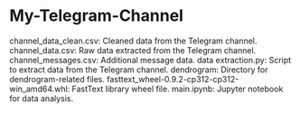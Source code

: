 # My-Telegram-Channel

channel_data_clean.csv: Cleaned data from the Telegram channel.
channel_data.csv: Raw data extracted from the Telegram channel.
channel_messages.csv: Additional message data.
data extraction.py: Script to extract data from the Telegram channel.
dendrogram: Directory for dendrogram-related files.
fasttext_wheel-0.9.2-cp312-cp312-win_amd64.whl: FastText library wheel file.
main.ipynb: Jupyter notebook for data analysis.
